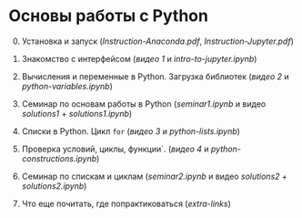 # Основы работы с Python

0. Установка и запуск (*Instruction-Anaconda.pdf*, *Instruction-Jupyter.pdf*)  

1. Знакомство с интерфейсом (*видео 1* и *intro-to-jupyter.ipynb*)

2. Вычисления и переменные в Python. Загрузка библиотек (*видео 2* и *python-variables.ipynb*)

3. Семинар по основам работы в Python (*seminar1.ipynb* и видео *solutions1* + *solutions1.ipynb*)

4. Списки в Python. Цикл `for` (*видео 3* и *python-lists.ipynb*)

5. Проверка условий, циклы, функции`. (*видео 4* и *python-constructions.ipynb*)

6. Семинар по спискам и циклам (*seminar2.ipynb* и видео *solutions2* + *solutions2.ipynb*)

7. Что еще почитать, где попрактиковаться (*extra-links*)
